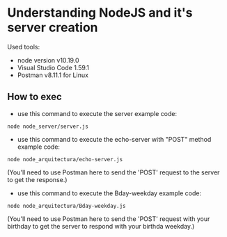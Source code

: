 # Understanding NodeJS and it's server creation

Used tools:
- node version v10.19.0
- Visual Studio Code 1.59.1
- Postman v8.11.1 for Linux 


## How to exec

- use this command to execute the server example code:

`node node_server/server.js`

- use this command to execute the echo-server with "POST" method example code:

`node node_arquitectura/echo-server.js `

(You'll need to use Postman here to send the 'POST' request to the server to get the response.)


- use this command to execute the Bday-weekday example code:

`node node_arquitectura/Bday-weekday.js`

(You'll need to use Postman here to send the 'POST' request with your birthday to get the server to respond with your birthda weekday.)

